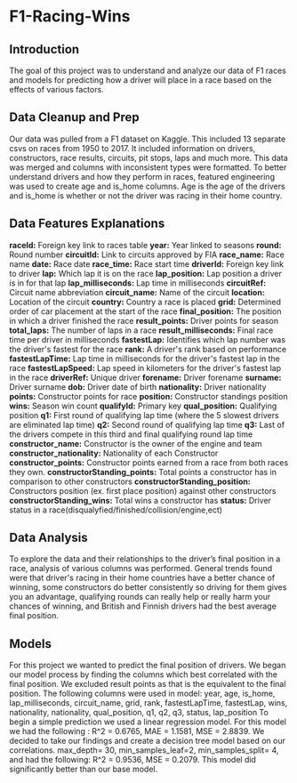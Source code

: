 # F1-Racing-Wins
## Introduction

The goal of this project was to understand and analyze our data of F1 races and models for predicting how a driver will place in a race based on the effects of various factors.

## Data Cleanup and Prep 

Our data was pulled from a F1 dataset on Kaggle. This included 13 separate csvs on races from 1950 to 2017. It included information on drivers, constructors, race results, circuits, pit stops, laps and much more. This data was merged and columns with inconsistent types were formatted. To better understand drivers and how they perform in races, featured engineering was used to create age and is_home columns. Age is the age of the drivers and is_home is whether or not the driver was racing in their home country. 

## Data Features Explanations 

**raceId:** Foreign key link to races table
**year:** Year linked to seasons
**round:** Round number
**circuitId:** Link to circuits approved by FIA
**race_name:** Race name
**date:** Race date
**race_time:** Race start time
**driverId:** Foreign key link to driver
**lap:** Which lap it is on the race
**lap_position:** Lap position a driver is in for that lap
**lap_milliseconds:** Lap time in milliseconds
**circuitRef:** Circuit name abbreviation
**circuit_name:** Name of the circuit
**location:** Location of the circuit
**country:** Country a race is placed
**grid:** Determined order of car placement at the start of the race
**final_position:** The position in which a driver finished the race
**result_points:** Driver points for season
**total_laps:** The number of laps in a race
**result_milliseconds:** Final race time per driver in milliseconds
**fastestLap:** Identifies which lap number was the driver's fastest for the race
**rank:** A driver's rank based on performance
**fastestLapTime:** Lap time in milliseconds for the driver's fastest lap in the race
**fastestLapSpeed:** Lap speed in kilometers for the driver's fastest lap in the race
**driverRef:** Unique driver
**forename:** Driver forename
**surname:** Driver surname
**dob:** Driver date of birth
**nationality:** Driver nationality
**points:** Constructor points for race
**position:** Constructor standings position
**wins:** Season win count
**qualifyId:** Primary key
**qual_position:** Qualifying position
**q1:** First round of qualifying lap time (where the 5 slowest drivers are eliminated lap time)
**q2:** Second round of qualifying lap time
**q3:** Last of the drivers compete in this third and final qualifying round lap time
**constructor_name:** Constructor is the owner of the engine and team
**constructor_nationality:** Nationality of each Constructor
**constructor_points:** Constructor points earned from a race from both races they own.
**constructorStanding_points:** Total points a constructor has in comparison to other constructors
**constructorStanding_position:** Constructors position (ex. first place position) against other constructors
**constructorStanding_wins:** Total wins a constructor has
**status:** Driver status in a race(disqualyfied/finished/collision/engine,ect)

## Data Analysis

To explore the data and their relationships to the driver’s final position in a race, analysis of various columns was performed. General trends found were that driver's racing in their home countries have a better chance of winning, some constructors do better consistently so driving for them gives you an advantage, qualifying rounds can really help or really harm your chances of winning, and British and Finnish drivers had the best average final position.

## Models

For this project we wanted to predict the final position of drivers. We began our model process by finding the columns which best correlated with the final position. We excluded result points as that is the equivalent to the final position.
The following columns were used in model: year, age, is_home, lap_milliseconds, circuit_name, grid, rank, fastestLapTime, fastestLap, wins, nationality, nationality, qual_position, q1, q2, q3, status, lap_position
To begin a simple prediction we used a linear regression model. For this model we had the following : R^2 = 0.6765, MAE = 1.1581, MSE = 2.8839. We decided to take our findings and create a decision tree model based on our correlations. max_depth= 30, min_samples_leaf=2, min_samples_split= 4, and had the following: R^2 = 0.9536, MSE = 0.2079. This model did significantly better than our base model. 





